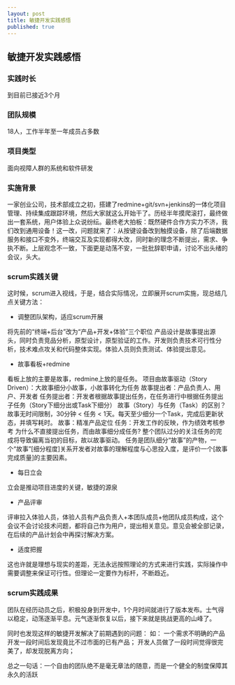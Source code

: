 ```yaml
---
layout: post
title: 敏捷开发实践感悟
published: true
---
```




## 敏捷开发实践感悟

### 实践时长

到目前已接近3个月

### 团队规模

18人，工作半年至一年成员占多数

### 项目类型

面向视障人群的系统和软件研发

### 实施背景
一家创业公司，技术部成立之初，搭建了redmine+git/svn+jenkins的一体化项目管理、持续集成跟踪环境，然后大家就这么开始干了。历经半年摸爬滚打，最终做出一套系统，用户体验上众说纷纭。最终老大拍板：既然硬件合作方实力不济，我们改到通用设备！这一改，问题就来了：从按键设备改到触摸设备，除了后端数据服务和接口不变外，终端交互及实现都得大改，同时新的理念不断提出，需求、争执不断。上层观念不一致，下面更是动荡不安，一批批辞职申请，讨论不出头绪的会议，头大。
    
### scrum实践关键

这时候，scrum进入视线，于是，结合实际情况，立即展开scrum实施，现总结几点关键方法：

- 调整团队架构，适应scrum开展

将先前的“终端+后台”改为“产品+开发+体验”三个职位
产品设计是故事提出源头，同时负责竞品分析，原型设计，原型验证的工作。开发则负责技术可行性分析，技术难点攻关和代码整体实现。体验人员则负责测试、体验提出意见。

- 故事看板+redmine

看板上放的主要是故事，redmine上放的是任务。
项目由故事驱动（Story Driven）：大故事细分小故事，小故事转化为任务
故事提出者：产品负责人、用户、开发者
任务提出者：开发者根据故事提出任务，在任务进行中根据任务提出子任务（Story下细分出或Task下细分）
故事（Story）与任务（Task）的区别？
故事无时间限制，30分钟 < 任务 < 1天。每天至少细分一个Task，完成后更新状态，并填写耗时。
故事：精准产品定位
任务：开发工作的反映，作为绩效考核参考
为什么不直接提出任务，而由故事细分成任务?
整个团队过分的关注任务的完成将导致偏离当初的目标，故以故事驱动。
任务是团队细分“故事”的产物，一个“故事”[细分程度]关系开发者对故事的理解程度与心思投入度，是评价一个[故事完成质量]的主要因素。

- 每日立会

立会是推动项目进度的关键，敏捷的源泉

- 产品评审

评审拉入体验人员，体验人员有产品负责人+本团队成员+他团队成员构成，这个会议不会讨论技术问题，都将自己作为用户，提出相关意见。意见会被全部记录，在后续的产品计划会中再探讨解决方案。

- 适度把握

这也许就是理想与现实的差距，无法永远按照理论的方式来进行实践，实际操作中需要调整来保证可行性。但理论一定要作为标杆，不断趋近。

### scrum实践成果

团队在经历动员之后，积极投身到开发中，1个月时间就进行了版本发布。士气得以稳定，动荡逐渐平息。元气逐渐恢复以后，接下来就是挑战更高的山峰了。

同时也发现这样的敏捷开发解决了前期遇到的问题：
如：
一个需求不明确的产品开发一段时间后发现竟比不过市面的已有产品；
开发人员做了一段时间觉得很完美了，却发现脱离方向；

总之一句话：一个自由的团队绝不是毫无章法的随意，而是一个健全的制度保障其永久的活跃
